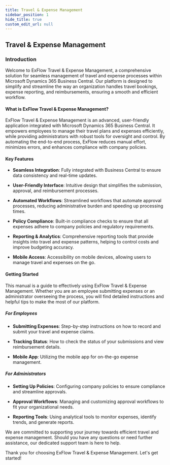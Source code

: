 ```yaml
---
title: Travel & Expense Management
sidebar_position: 1
hide_title: true
custom_edit_url: null
---
```

## Travel & Expense Management

### Introduction 

Welcome to ExFlow Travel & Expense Management, a comprehensive solution for seamless management of travel and expense processes within Microsoft Dynamics 365 Business Central. Our platform is designed to simplify and streamline the way an organization handles travel bookings, expense reporting, and reimbursements, ensuring a smooth and efficient workflow.

#### What is ExFlow Travel & Expense Management?

ExFlow Travel & Expense Management is an advanced, user-friendly application integrated with Microsoft Dynamics 365 Business Central. It empowers employees to manage their travel plans and expenses efficiently, while providing administrators with robust tools for oversight and control. By automating the end-to-end process, ExFlow reduces manual effort, minimizes errors, and enhances compliance with company policies.

#### Key Features

-   **Seamless Integration**: Fully integrated with Business Central to ensure data consistency and real-time updates.

-   **User-Friendly Interface**: Intuitive design that simplifies the submission, approval, and reimbursement processes.

-   **Automated Workflows**: Streamlined workflows that automate approval processes, reducing administrative burden and speeding up processing times.

-   **Policy Compliance**: Built-in compliance checks to ensure that all expenses adhere to company policies and regulatory requirements.

-   **Reporting & Analytics**: Comprehensive reporting tools that provide insights into travel and expense patterns, helping to control costs and improve budgeting accuracy.

-   **Mobile Access**: Accessibility on mobile devices, allowing users to manage travel and expenses on the go.


#### Getting Started

This manual is a guide to effectively using ExFlow Travel & Expense Management. Whether you are an employee submitting expenses or an administrator overseeing the process, you will find detailed instructions and helpful tips to make the most of our platform.

##### For Employees

-   **Submitting Expenses**: Step-by-step instructions on how to record and submit your travel and expense claims.

-   **Tracking Status**: How to check the status of your submissions and view reimbursement details.

-   **Mobile App**: Utilizing the mobile app for on-the-go expense management.

##### For Administrators

-   **Setting Up Policies**: Configuring company policies to ensure compliance and streamline approvals.

-   **Approval Workflows**: Managing and customizing approval workflows to fit your organizational needs.

-   **Reporting Tools**: Using analytical tools to monitor expenses, identify trends, and generate reports.


We are committed to supporting your journey towards efficient travel and expense management. Should you have any questions or need further assistance, our dedicated support team is here to help.

Thank you for choosing ExFlow Travel & Expense Management. Let's get started!
